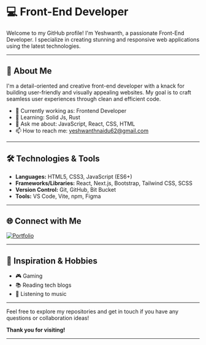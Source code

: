# 💻 Front-End Developer 

Welcome to my GitHub profile! I'm Yeshwanth, a passionate Front-End Developer. I specialize in creating stunning and responsive web applications using the latest technologies.

---

## 🌟 About Me

I'm a detail-oriented and creative front-end developer with a knack for building user-friendly and visually appealing websites. My goal is to craft seamless user experiences through clean and efficient code.

- 🔭 Currently working as: Frontend Developer 
- 🌱 Learning: Solid Js, Rust
- 💬 Ask me about: JavaScript, React, CSS, HTML
- 📫 How to reach me: yeshwanthnaidu62@gmail.com

---

## 🛠️ Technologies & Tools

- **Languages:** HTML5, CSS3, JavaScript (ES6+)
- **Frameworks/Libraries:** React, Next.js, Bootstrap, Tailwind CSS, SCSS
- **Version Control:** Git, GitHub, Bit Bucket
- **Tools:** VS Code, Vite, npm, Figma

---

## 🌐 Connect with Me


[![Portfolio](https://img.shields.io/badge/Portfolio-Website-brightgreen)](https://yesh18.netlify.app)

---

## 🎨 Inspiration & Hobbies

- 🎮 Gaming
- 📚 Reading tech blogs
- 🎵 Listening to music

---

Feel free to explore my repositories and get in touch if you have any questions or collaboration ideas!

**Thank you for visiting!**

---
